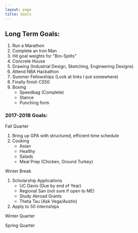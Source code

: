 ```yaml
---
layout: page
title: Goals
---
```



## Long Term Goals: 

1. Run a Marathon
2.  Complete an Iron Man
3. Hit goal weights for "Bro-Splits"
4. Concrete House 
5. Drawing (Industrial Design, Sketching, Engineering Designs)
6. Attend NBA Hackathon
7. Summer Fellowships (Look at links I put somewhere)
8. Finally finish CS50 
9. Boxing 
	- Speedbag (Complete)
	- Stance 
	- Punching form 

### 2017-2018 Goals: 
Fall Quarter 
1. Bring up GPA with structured, efficient time schedule
2. Cooking
   - Asian
   - Healthy
   - Salads
   - Meal Prep (Chicken, Ground Turkey)

Winter Break
1. Scholarship Applications
   - UC Davis (Due by end of Year) 
   - Regional San (not sure if open to ME) 
   - Study Abroad Grants 
   - Theta Tau (Ask Vega/Austin)   
2. Apply to 50 internships 

Winter Quarter 

Spring Quarter

